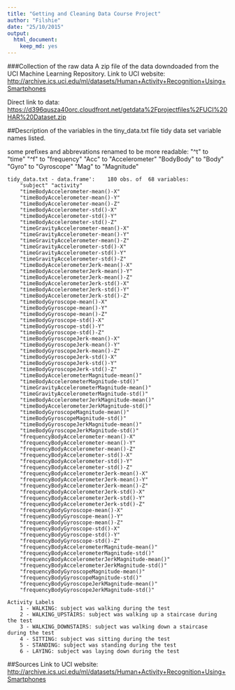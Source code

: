 ```yaml
---
title: "Getting and Cleaning Data Course Project"
author: "Filshie"
date: "25/10/2015"
output:
  html_document:
    keep_md: yes
---
```


###Collection of the raw data
A zip file of the data downdoaded from the UCI Machine Learning Repository.
Link to UCI website:
http://archive.ics.uci.edu/ml/datasets/Human+Activity+Recognition+Using+Smartphones 

Direct link to data:
https://d396qusza40orc.cloudfront.net/getdata%2Fprojectfiles%2FUCI%20HAR%20Dataset.zip


##Description of the variables in the tiny_data.txt file
tidy data set variable names listed.

some prefixes and abbrevations renamed to be more readable:
"^t"  to "time"
"^f" to "frequency"
"Acc" to "Accelerometer"
"BodyBody" to "Body"
"Gyro" to "Gyroscope"
"Mag" to "Magnitude"

	tidy_data.txt - data.frame':	180 obs. of  68 variables:
		"subject" "activity" 
		"timeBodyAccelerometer-mean()-X" 
		"timeBodyAccelerometer-mean()-Y" 
		"timeBodyAccelerometer-mean()-Z" 
		"timeBodyAccelerometer-std()-X" 
		"timeBodyAccelerometer-std()-Y" 
		"timeBodyAccelerometer-std()-Z" 
		"timeGravityAccelerometer-mean()-X" 
		"timeGravityAccelerometer-mean()-Y" 
		"timeGravityAccelerometer-mean()-Z" 
		"timeGravityAccelerometer-std()-X" 
		"timeGravityAccelerometer-std()-Y" 
		"timeGravityAccelerometer-std()-Z" 
		"timeBodyAccelerometerJerk-mean()-X" 
		"timeBodyAccelerometerJerk-mean()-Y" 
		"timeBodyAccelerometerJerk-mean()-Z" 
		"timeBodyAccelerometerJerk-std()-X" 
		"timeBodyAccelerometerJerk-std()-Y" 
		"timeBodyAccelerometerJerk-std()-Z" 
		"timeBodyGyroscope-mean()-X" 
		"timeBodyGyroscope-mean()-Y" 
		"timeBodyGyroscope-mean()-Z" 
		"timeBodyGyroscope-std()-X" 
		"timeBodyGyroscope-std()-Y" 
		"timeBodyGyroscope-std()-Z" 
		"timeBodyGyroscopeJerk-mean()-X" 
		"timeBodyGyroscopeJerk-mean()-Y" 
		"timeBodyGyroscopeJerk-mean()-Z" 
		"timeBodyGyroscopeJerk-std()-X" 
		"timeBodyGyroscopeJerk-std()-Y" 
		"timeBodyGyroscopeJerk-std()-Z" 
		"timeBodyAccelerometerMagnitude-mean()" 
		"timeBodyAccelerometerMagnitude-std()" 
		"timeGravityAccelerometerMagnitude-mean()" 
		"timeGravityAccelerometerMagnitude-std()" 
		"timeBodyAccelerometerJerkMagnitude-mean()" 
		"timeBodyAccelerometerJerkMagnitude-std()" 
		"timeBodyGyroscopeMagnitude-mean()" 
		"timeBodyGyroscopeMagnitude-std()" 
		"timeBodyGyroscopeJerkMagnitude-mean()" 
		"timeBodyGyroscopeJerkMagnitude-std()" 
		"frequencyBodyAccelerometer-mean()-X" 
		"frequencyBodyAccelerometer-mean()-Y" 
		"frequencyBodyAccelerometer-mean()-Z" 
		"frequencyBodyAccelerometer-std()-X" 
		"frequencyBodyAccelerometer-std()-Y" 
		"frequencyBodyAccelerometer-std()-Z" 
		"frequencyBodyAccelerometerJerk-mean()-X" 
		"frequencyBodyAccelerometerJerk-mean()-Y" 
		"frequencyBodyAccelerometerJerk-mean()-Z" 
		"frequencyBodyAccelerometerJerk-std()-X" 
		"frequencyBodyAccelerometerJerk-std()-Y" 
		"frequencyBodyAccelerometerJerk-std()-Z" 
		"frequencyBodyGyroscope-mean()-X" 
		"frequencyBodyGyroscope-mean()-Y" 
		"frequencyBodyGyroscope-mean()-Z" 
		"frequencyBodyGyroscope-std()-X" 
		"frequencyBodyGyroscope-std()-Y" 
		"frequencyBodyGyroscope-std()-Z" 
		"frequencyBodyAccelerometerMagnitude-mean()" 
		"frequencyBodyAccelerometerMagnitude-std()" 
		"frequencyBodyAccelerometerJerkMagnitude-mean()" 
		"frequencyBodyAccelerometerJerkMagnitude-std()" 
		"frequencyBodyGyroscopeMagnitude-mean()" 
		"frequencyBodyGyroscopeMagnitude-std()" 
		"frequencyBodyGyroscopeJerkMagnitude-mean()" 
		"frequencyBodyGyroscopeJerkMagnitude-std()"

	Activity Labels
		1 - WALKING: subject was walking during the test
		2 - WALKING_UPSTAIRS: subject was walking up a staircase during the test
		3 - WALKING_DOWNSTAIRS: subject was walking down a staircase during the test
		4 - SITTING: subject was sitting during the test
		5 - STANDING: subject was standing during the test
		6 - LAYING: subject was laying down during the test

##Sources
Link to UCI website:
http://archive.ics.uci.edu/ml/datasets/Human+Activity+Recognition+Using+Smartphones 
